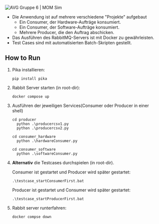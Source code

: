 ![AVG Gruppe 6 | MOM Sim](https://i.imgur.com/08UhJ2V.png)

+ Die Anwendung ist auf mehrere verschiedene "Projekte" aufgebaut
    + Ein Consumer, der Hardware-Aufträge konsumiert.
    + Ein Consumer, der Software-Aufträge konsumiert.
    + Mehrere Producer, die den Auftrag abschicken.
+ Das Ausführen des RabbitMQ-Servers ist mit Docker zu gewährleisten.
+ Test Cases sind mit automatisierten Batch-Skripten gestellt.

## How to Run

1. Pika installieren:
      ```shell
      pip install pika
	  ```
2. Rabbit Server starten (in root-dir):
      ```shell
      docker compose up
      ```
3. Ausführen der jeweiligen Services(Consumer oder Producer in einer shell)
      ```shell
      cd producer
		python .\producercsv1.py
		python .\producercsv2.py
      ```
	  ```shell
      cd consumer_hardware
		python .\hardwareConsumer.py
      ```
	  ```shell
      cd consumer_software
		python .\softwareConsumer.py
      ```

4. **Alternativ** die Testcases durchspielen (in root-dir).

     Consumer ist gestartet und Producer wird später gestartet:
	```shell
    .\testcase_startConsumerFirst.bat
    ```
	 Producer ist gestartet und Consumer wird später gestartet:
	```shell
    .\testcase_startProducerFirst.bat
    ```
5. Rabbit server runterfahren:
    ```shell
    docker compse down
    ```
